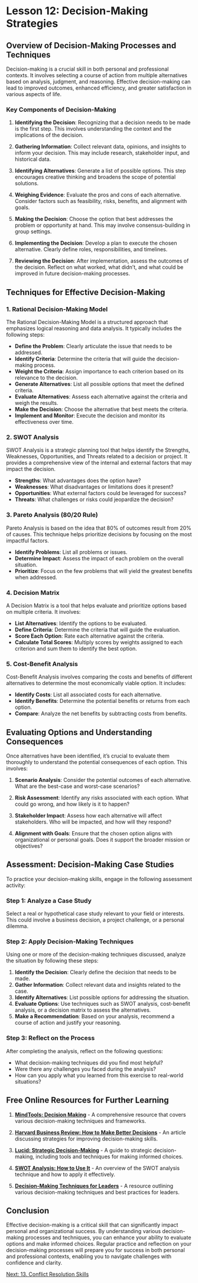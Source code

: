 # Lesson 12: Decision-Making Strategies

## Overview of Decision-Making Processes and Techniques

Decision-making is a crucial skill in both personal and professional contexts. It involves selecting a course of action from multiple alternatives based on analysis, judgment, and reasoning. Effective decision-making can lead to improved outcomes, enhanced efficiency, and greater satisfaction in various aspects of life.

### Key Components of Decision-Making

1. **Identifying the Decision**: Recognizing that a decision needs to be made is the first step. This involves understanding the context and the implications of the decision.

2. **Gathering Information**: Collect relevant data, opinions, and insights to inform your decision. This may include research, stakeholder input, and historical data.

3. **Identifying Alternatives**: Generate a list of possible options. This step encourages creative thinking and broadens the scope of potential solutions.

4. **Weighing Evidence**: Evaluate the pros and cons of each alternative. Consider factors such as feasibility, risks, benefits, and alignment with goals.

5. **Making the Decision**: Choose the option that best addresses the problem or opportunity at hand. This may involve consensus-building in group settings.

6. **Implementing the Decision**: Develop a plan to execute the chosen alternative. Clearly define roles, responsibilities, and timelines.

7. **Reviewing the Decision**: After implementation, assess the outcomes of the decision. Reflect on what worked, what didn’t, and what could be improved in future decision-making processes.

## Techniques for Effective Decision-Making

### 1. Rational Decision-Making Model

The Rational Decision-Making Model is a structured approach that emphasizes logical reasoning and data analysis. It typically includes the following steps:

- **Define the Problem**: Clearly articulate the issue that needs to be addressed.
- **Identify Criteria**: Determine the criteria that will guide the decision-making process.
- **Weight the Criteria**: Assign importance to each criterion based on its relevance to the decision.
- **Generate Alternatives**: List all possible options that meet the defined criteria.
- **Evaluate Alternatives**: Assess each alternative against the criteria and weigh the results.
- **Make the Decision**: Choose the alternative that best meets the criteria.
- **Implement and Monitor**: Execute the decision and monitor its effectiveness over time.

### 2. SWOT Analysis

SWOT Analysis is a strategic planning tool that helps identify the Strengths, Weaknesses, Opportunities, and Threats related to a decision or project. It provides a comprehensive view of the internal and external factors that may impact the decision.

- **Strengths**: What advantages does the option have?
- **Weaknesses**: What disadvantages or limitations does it present?
- **Opportunities**: What external factors could be leveraged for success?
- **Threats**: What challenges or risks could jeopardize the decision?

### 3. Pareto Analysis (80/20 Rule)

Pareto Analysis is based on the idea that 80% of outcomes result from 20% of causes. This technique helps prioritize decisions by focusing on the most impactful factors.

- **Identify Problems**: List all problems or issues.
- **Determine Impact**: Assess the impact of each problem on the overall situation.
- **Prioritize**: Focus on the few problems that will yield the greatest benefits when addressed.

### 4. Decision Matrix

A Decision Matrix is a tool that helps evaluate and prioritize options based on multiple criteria. It involves:

- **List Alternatives**: Identify the options to be evaluated.
- **Define Criteria**: Determine the criteria that will guide the evaluation.
- **Score Each Option**: Rate each alternative against the criteria.
- **Calculate Total Scores**: Multiply scores by weights assigned to each criterion and sum them to identify the best option.

### 5. Cost-Benefit Analysis

Cost-Benefit Analysis involves comparing the costs and benefits of different alternatives to determine the most economically viable option. It includes:

- **Identify Costs**: List all associated costs for each alternative.
- **Identify Benefits**: Determine the potential benefits or returns from each option.
- **Compare**: Analyze the net benefits by subtracting costs from benefits.

## Evaluating Options and Understanding Consequences

Once alternatives have been identified, it’s crucial to evaluate them thoroughly to understand the potential consequences of each option. This involves:

1. **Scenario Analysis**: Consider the potential outcomes of each alternative. What are the best-case and worst-case scenarios?

2. **Risk Assessment**: Identify any risks associated with each option. What could go wrong, and how likely is it to happen?

3. **Stakeholder Impact**: Assess how each alternative will affect stakeholders. Who will be impacted, and how will they respond?

4. **Alignment with Goals**: Ensure that the chosen option aligns with organizational or personal goals. Does it support the broader mission or objectives?

## Assessment: Decision-Making Case Studies

To practice your decision-making skills, engage in the following assessment activity:

### Step 1: Analyze a Case Study

Select a real or hypothetical case study relevant to your field or interests. This could involve a business decision, a project challenge, or a personal dilemma.

### Step 2: Apply Decision-Making Techniques

Using one or more of the decision-making techniques discussed, analyze the situation by following these steps:

1. **Identify the Decision**: Clearly define the decision that needs to be made.
2. **Gather Information**: Collect relevant data and insights related to the case.
3. **Identify Alternatives**: List possible options for addressing the situation.
4. **Evaluate Options**: Use techniques such as SWOT analysis, cost-benefit analysis, or a decision matrix to assess the alternatives.
5. **Make a Recommendation**: Based on your analysis, recommend a course of action and justify your reasoning.

### Step 3: Reflect on the Process

After completing the analysis, reflect on the following questions:

- What decision-making techniques did you find most helpful?
- Were there any challenges you faced during the analysis?
- How can you apply what you learned from this exercise to real-world situations?

## Free Online Resources for Further Learning

1. **[MindTools: Decision Making](https://www.mindtools.com/pages/article/newTMC_00.htm)** - A comprehensive resource that covers various decision-making techniques and frameworks.

2. **[Harvard Business Review: How to Make Better Decisions](https://hbr.org/2017/01/how-to-make-better-decisions)** - An article discussing strategies for improving decision-making skills.

3. **[Lucid: Strategic Decision-Making](https://lucid.co/blog/strategic-decision-making)** - A guide to strategic decision-making, including tools and techniques for making informed choices.

4. **[SWOT Analysis: How to Use It](https://www.mindtools.com/pages/article/newTMC_05.htm)** - An overview of the SWOT analysis technique and how to apply it effectively.

5. **[Decision-Making Techniques for Leaders](https://www.unicornlabs.ca/blog/decision-making-techniques-and-tools-for-leaders-and-managers)** - A resource outlining various decision-making techniques and best practices for leaders.

## Conclusion

Effective decision-making is a critical skill that can significantly impact personal and organizational success. By understanding various decision-making processes and techniques, you can enhance your ability to evaluate options and make informed choices. Regular practice and reflection on your decision-making processes will prepare you for success in both personal and professional contexts, enabling you to navigate challenges with confidence and clarity.

[Next: 13. Conflict Resolution Skills](./13_conflict_resolution_skills.md)